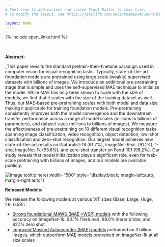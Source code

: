 ```yaml
---
# Feel free to add content and custom Front Matter to this file.
# To modify the layout, see https://jekyllrb.com/docs/themes/#overriding-theme-defaults

layout: home
---
```


{% include open_links.html %}

\
\
**Abstract:**

_This paper revisits the standard pretrain-then-finetune paradigm used in computer vision for visual recognition tasks. Typically, state-of-the-art foundation models are pretrained using large scale (weakly) supervised datasets with billions of images. We introduce an additional pre-pretraining stage that is simple and uses the self-supervised MAE technique to initialize the model. While MAE has only been shown to scale with the size of models, we find that it scales with the size of the training dataset as well. Thus, our MAE-based pre-pretraining scales with both model and data size making it applicable for training foundation models. Pre-pretraining consistently improves both the model convergence and the downstream transfer performance across a range of model scales (millions to billions of parameters), and dataset sizes (millions to billions of images). We measure the effectiveness of pre-pretraining on 10 different visual recognition tasks spanning image classification, video recognition, object detection, low-shot classification and zero-shot recognition. Our largest model achieves new state-of-the-art results on iNaturalist-18 (91.7%), ImageNet-ReaL (91.1%), 1-shot ImageNet-1k (63.6%), and zero-shot transfer on Food-101 (96.2%). Our study reveals that model initialization plays a significant role, even for web-scale pretraining with billions of images, and our models are available publicly.

![image tooltip here](/assets/MAWS.png){:width="500" style="display:block; margin-left:auto; margin-right:auto"}

**Released Models:**

We release the following models at various ViT sizes (Base, Large, Huge, 2B, 6.5B):
- <ins>Strong foundational MAWS (MAE→WSP) models</ins> with the following accuracy on ImageNet-1k: 90.1% finetuned, 88.6% linear probe, and 82.1% zero shot
- <ins>Improved Masked Autoencoder (MAE) models</ins> pretrained on 3 billion images, which outperform MAE models pretrained on ImageNet-1k at all size scales
